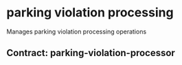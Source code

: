 # parking violation processing
Manages parking violation processing operations
## Contract: parking-violation-processor
